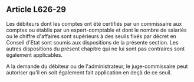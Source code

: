 Article L626-29
----
Les débiteurs dont les comptes ont été certifiés par un commissaire aux comptes
ou établis par un expert-comptable et dont le nombre de salariés ou le chiffre
d'affaires sont supérieurs à des seuils fixés par décret en Conseil d'Etat sont
soumis aux dispositions de la présente section. Les autres dispositions du
présent chapitre qui ne lui sont pas contraires sont également applicables.

A la demande du débiteur ou de l'administrateur, le juge-commissaire peut
autoriser qu'il en soit également fait application en deçà de ce seuil.
